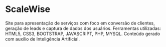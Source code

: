 # ScaleWise
Site para apresentação de serviços com foco em conversão de clientes, geração de leads e captura de dados dos usuários. Ferramentas utilizadas: HTML5, CSS3, BOOTSTRAP, JAVASCRIPT, PHP, MYSQL. Conteúdo gerado com auxílio de Inteligência Artificial.
